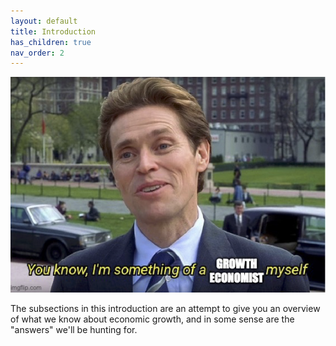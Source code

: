 ```yaml
---
layout: default
title: Introduction
has_children: true
nav_order: 2
---
```


![Meme](meme_intro.png)

The subsections in this introduction are an attempt to give you an overview of what we know about economic growth, and in some sense are the "answers" we'll be hunting for. 